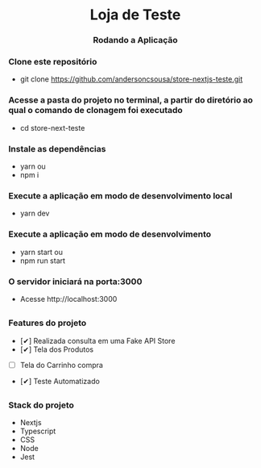 <h1 align="center">Loja de Teste</h1>

<h3 align="center"> Rodando a Aplicação</h3>

 ### Clone este repositório
 - git clone https://github.com/andersoncsousa/store-nextjs-teste.git
 ### Acesse a pasta do projeto no terminal, a partir do diretório ao qual o comando de clonagem foi executado
 - cd store-next-teste

### Instale as dependências
 - yarn ou
 - npm i

### Execute a aplicação em modo de desenvolvimento local
- yarn dev 

### Execute a aplicação em modo de desenvolvimento
- yarn start ou
- npm run start

### O servidor iniciará na porta:3000
- Acesse http://localhost:3000

##

 ### Features do projeto

- [✔] Realizada consulta em uma Fake API Store
- [✔] Tela dos Produtos
- [ ] Tela do Carrinho compra
- [✔] Teste Automatizado

## 

### Stack do projeto

- Nextjs
- Typescript
- CSS
- Node
- Jest
